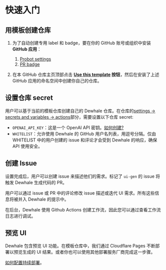 # 快速入门

## 用模板创建仓库

1.  为了自动创建专用 label 和 badge，要在你的 GitHub 账号或组织中安装 **GitHub 应用**：

    1.  [Probot settings][1]
    2.  [PR badge][2]

2.  在本 GitHub 仓库主页顶部点击 **[Use this template][3] 按钮**，然后在安装了上述 GitHub 应用的命名空间中创建你自己的仓库。

## 设置仓库 secret

用户可以基于当前的模板仓库创建自己的 Dewhale 仓库。在仓库的[settings -> secrets and variables -> actions][4]部分，需要设置以下仓库 secret:

- `OPENAI_API_KEY`：这是一个 OpenAI API 密钥。[如何创建?][5]
- `WHITELIST`：允许使用 Dewhale 的 GitHub 用户名列表，用逗号分隔。仅由 WHITELIST 中的用户创建的 issue 和评论才会受到 Dewhale 的响应，确保 API 使用安全。

## 创建 Issue

设置完成后，用户可以创建 issue 来描述他们的需求。标记了 `ui-gen` 的 issue 将触发 Dewhale 生成代码的 PR。

用户可以通过 issue 或 PR 中的评论修改 issue 描述或迭代 UI 需求。所有这些信息将被并入 Dewhale 的提示中。

在后台，Dewhale 使用 Github Actions 创建工作流，因此您可以通过查看工作流日志进行调试。

## 预览 UI

Dewhale 包含预览 UI 功能。在模板仓库中，我们通过 Cloudflare Pages 不断部署以预览生成的 UI 结果。或者你也可以使用其他部署服务厂商完成这一步骤。

[如何配置持续部署](./CD.zh_CN.md)。

[1]: https://github.com/apps/settings
[2]: https://pullrequestbadge.com/
[3]: https://github.com/new?template_name=dewhale&template_owner=Yuyz0112
[4]: https://docs.github.com/en/actions/security-guides/using-secrets-in-github-actions#creating-secrets-for-a-repository
[5]: https://platform.openai.com/docs/quickstart/account-setup
